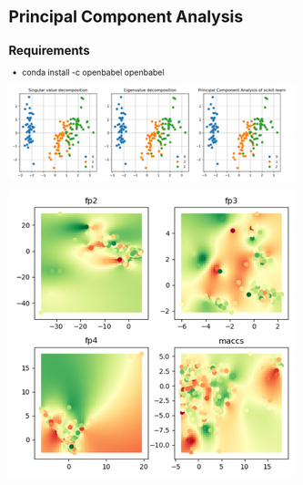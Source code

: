 Principal Component Analysis
============================

Requirements
------------

- conda install -c openbabel openbabel

![result](https://raw.githubusercontent.com/taneishi/pca/master/figure/pca.png)

![result](https://raw.githubusercontent.com/taneishi/pca/master/figure/fp.png)

